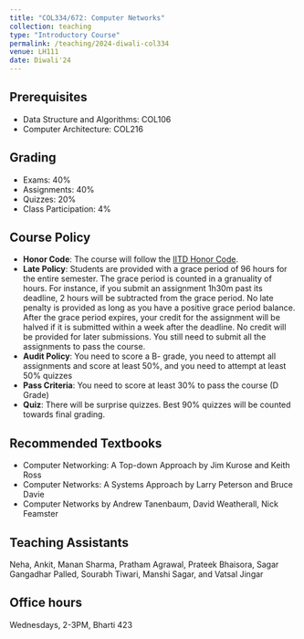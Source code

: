 ```yaml
---
title: "COL334/672: Computer Networks"
collection: teaching
type: "Introductory Course"
permalink: /teaching/2024-diwali-col334
venue: LH111
date: Diwali'24
---
```


## Prerequisites 
- Data Structure and Algorithms: COL106
- Computer Architecture: COL216

## Grading
- Exams: 40%
- Assignments: 40%
- Quizzes: 20%
- Class Participation: 4%


## Course Policy
- **Honor Code**: The course will follow the [IITD Honor Code](https://academics.iitd.ac.in/sites/default/files/registration/forms/10_FORM%20H.pdf).
- **Late Policy**: Students are provided with a grace period of 96 hours for the entire
semester. The grace period is counted in a granuality of hours. For instance, if you submit an assignment 1h30m past
its deadline, 2 hours will be subtracted from the grace period. No late penalty is provided as long
as you have a positive grace period balance. After the grace period expires, your credit for the assignment
will be halved if it is submitted within a week after the deadline. No credit will be provided
for later submissions. You still need to submit all the assignments to pass the course. 
- **Audit Policy**: You need to score a B- grade, you need to attempt all assignments and score at least 50\%, and you need to attempt at least 50\% quizzes
- **Pass Criteria**: You need to score at least 30\% to pass the course (D Grade) 
- **Quiz**: There will be surprise quizzes. Best 90\% quizzes will be counted towards final grading.

## Recommended Textbooks
- Computer Networking: A Top-down Approach by Jim Kurose and Keith Ross 
- Computer Networks: A Systems Approach by Larry Peterson and Bruce Davie
- Computer Networks by Andrew Tanenbaum, David Weatherall, Nick Feamster

## Teaching Assistants 
Neha, Ankit, Manan Sharma, Pratham Agrawal, Prateek Bhaisora, Sagar Gangadhar Palled, Sourabh Tiwari, Manshi Sagar, and Vatsal Jingar

## Office hours
Wednesdays, 2-3PM, Bharti 423
